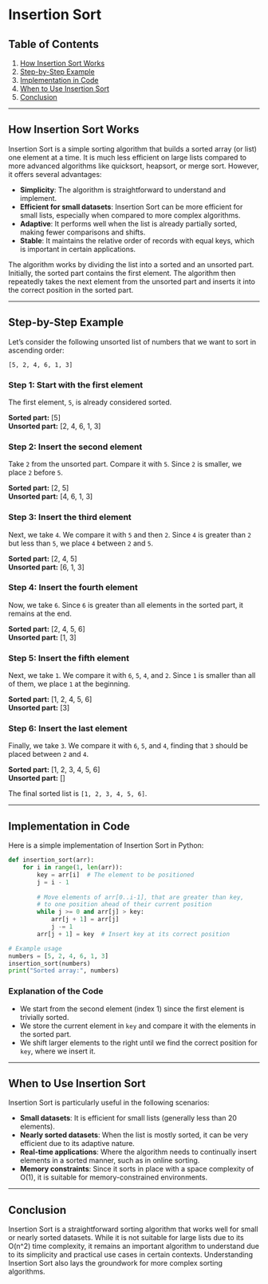 # Insertion Sort

## Table of Contents
1. [How Insertion Sort Works](#how-insertion-sort-works)
2. [Step-by-Step Example](#step-by-step-example)
3. [Implementation in Code](#implementation-in-code)
4. [When to Use Insertion Sort](#when-to-use-insertion-sort)
5. [Conclusion](#conclusion)

---

## How Insertion Sort Works

Insertion Sort is a simple sorting algorithm that builds a sorted array (or list) one element at a time. It is much less efficient on large lists compared to more advanced algorithms like quicksort, heapsort, or merge sort. However, it offers several advantages:

- **Simplicity**: The algorithm is straightforward to understand and implement.
- **Efficient for small datasets**: Insertion Sort can be more efficient for small lists, especially when compared to more complex algorithms.
- **Adaptive**: It performs well when the list is already partially sorted, making fewer comparisons and shifts.
- **Stable**: It maintains the relative order of records with equal keys, which is important in certain applications.

The algorithm works by dividing the list into a sorted and an unsorted part. Initially, the sorted part contains the first element. The algorithm then repeatedly takes the next element from the unsorted part and inserts it into the correct position in the sorted part.

---

## Step-by-Step Example

Let’s consider the following unsorted list of numbers that we want to sort in ascending order:

```
[5, 2, 4, 6, 1, 3]
```

### Step 1: Start with the first element
The first element, `5`, is already considered sorted.

**Sorted part:** [5]  
**Unsorted part:** [2, 4, 6, 1, 3]

### Step 2: Insert the second element
Take `2` from the unsorted part. Compare it with `5`. Since `2` is smaller, we place `2` before `5`.

**Sorted part:** [2, 5]  
**Unsorted part:** [4, 6, 1, 3]

### Step 3: Insert the third element
Next, we take `4`. We compare it with `5` and then `2`. Since `4` is greater than `2` but less than `5`, we place `4` between `2` and `5`.

**Sorted part:** [2, 4, 5]  
**Unsorted part:** [6, 1, 3]

### Step 4: Insert the fourth element
Now, we take `6`. Since `6` is greater than all elements in the sorted part, it remains at the end.

**Sorted part:** [2, 4, 5, 6]  
**Unsorted part:** [1, 3]

### Step 5: Insert the fifth element
Next, we take `1`. We compare it with `6`, `5`, `4`, and `2`. Since `1` is smaller than all of them, we place `1` at the beginning.

**Sorted part:** [1, 2, 4, 5, 6]  
**Unsorted part:** [3]

### Step 6: Insert the last element
Finally, we take `3`. We compare it with `6`, `5`, and `4`, finding that `3` should be placed between `2` and `4`.

**Sorted part:** [1, 2, 3, 4, 5, 6]  
**Unsorted part:** []

The final sorted list is `[1, 2, 3, 4, 5, 6]`.

---

## Implementation in Code

Here is a simple implementation of Insertion Sort in Python:

```python
def insertion_sort(arr):
    for i in range(1, len(arr)):
        key = arr[i]  # The element to be positioned
        j = i - 1
        
        # Move elements of arr[0..i-1], that are greater than key,
        # to one position ahead of their current position
        while j >= 0 and arr[j] > key:
            arr[j + 1] = arr[j]
            j -= 1
        arr[j + 1] = key  # Insert key at its correct position

# Example usage
numbers = [5, 2, 4, 6, 1, 3]
insertion_sort(numbers)
print("Sorted array:", numbers)
```

### Explanation of the Code
- We start from the second element (index 1) since the first element is trivially sorted.
- We store the current element in `key` and compare it with the elements in the sorted part.
- We shift larger elements to the right until we find the correct position for `key`, where we insert it.

---

## When to Use Insertion Sort

Insertion Sort is particularly useful in the following scenarios:

- **Small datasets**: It is efficient for small lists (generally less than 20 elements).
- **Nearly sorted datasets**: When the list is mostly sorted, it can be very efficient due to its adaptive nature.
- **Real-time applications**: Where the algorithm needs to continually insert elements in a sorted manner, such as in online sorting.
- **Memory constraints**: Since it sorts in place with a space complexity of O(1), it is suitable for memory-constrained environments.

---

## Conclusion

Insertion Sort is a straightforward sorting algorithm that works well for small or nearly sorted datasets. While it is not suitable for large lists due to its O(n^2) time complexity, it remains an important algorithm to understand due to its simplicity and practical use cases in certain contexts. Understanding Insertion Sort also lays the groundwork for more complex sorting algorithms.
